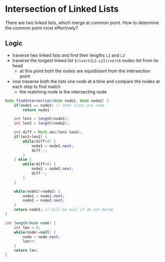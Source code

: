 # Intersection of Linked Lists

There are two linked lists, which merge at common point. How to determine the common point most effectively?

## Logic

* traverse two linked lists and find their lengths `L1` and `L2`
* traverse the longest linked list `$\lvert{L1-L2}\rvert$` nodes list from its head
    * at this point both the nodes are equidistant from the intersection point
* now traverse both the lists one node at a time and compare the nodes at each step to find match
    * the matching node is the intersecting node

```java
Node findIntersection(Node node1, Node node2) {
    if(node1 == node2) // both lists are same
        return node1

    int len1 = length(node1);
    int len2 = length(node2);

    int diff = Math.abs(len1-len2);
    if(len1>len2) {
        while(diff>0) {
            node1 = node1.next;
            diff--;
        }
    } else {
        while(diff>0) {
            node2 = node2.next;
            diff--;
        }
    }

    while(node1!=node2) {
        node1 = node1.next;
        node2 = node2.next;
    }
    return node1; // will be null if do not merge
}

int length(Node node) {
    int len = 0;
    while(node!=null) {
        node = node.next;
        len++;
    }
    return len;
}
```
